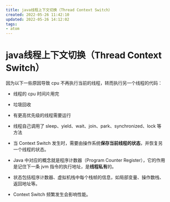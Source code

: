 ```yaml
---
title: java线程上下文切换（Thread Context Switch）
created: 2022-05-26 11:42:10
updated: 2022-05-26 14:12:02
tags: 
- atom
---
```

# java线程上下文切换（Thread Context Switch）

因为以下一些原因导致 cpu 不再执行当前的线程，转而执行另一个线程的代码：
- 线程的 cpu 时间片用完
- 垃圾回收
- 有更高优先级的线程需要运行
- 线程自己调用了 sleep、yield、wait、join、park、synchronized、lock 等方法

- 当 Context Switch 发生时，需要由操作系统**保存当前线程的状态**，并恢复另一个线程的状态。
- Java 中对应的概念就是程序计数器（Program Counter Register），它的作用是记住下一条 jvm 指令的执行地址，是**线程私有**的。
- 状态包括程序计数器、虚拟机栈中每个栈帧的信息，如局部变量、操作数栈、返回地址等。
- Context Switch 频繁发生会影响性能。
